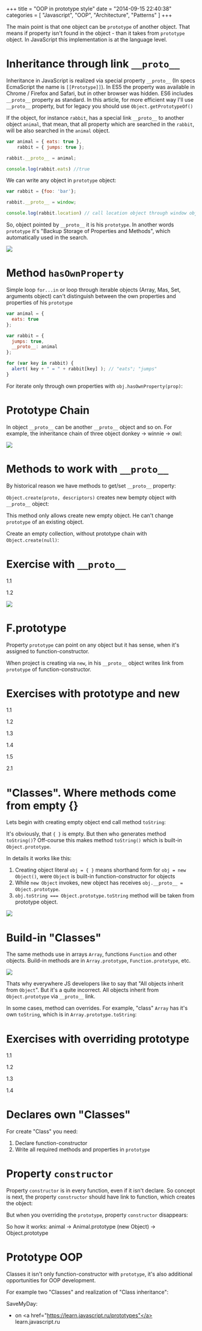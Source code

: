 +++
title = "OOP in prototype style"
date = "2014-09-15 22:40:38"
categories = [
    "Javascript",
    "OOP",
    "Architecture",
    "Patterns"
]
+++

The main point is that one object can be `prototype` of another object. That means if property isn't found in the object - than it takes from `prototype` object. In JavaScript this implementation is at the language level.

<!--more-->

#    Inheritance through link `__proto__`

Inheritance in JavaScript is realized via special property `__proto__` (In specs EcmaScript the name is `[[Prototype]]`). In ES5 the property was available in Chrome / Firefox and Safari, but in other browser was hidden. ES6 includes `__proto__` property as standard. In this article, for more efficient way I'll use `__proto__` property, but for legacy you should use `Object.getPrototypeOf()`

If the object, for instance `rabbit`, has a special link `__proto__` to another object `animal`, that mean, that all property which are searched in the `rabbit`, will be also searched in the `animal` object.

```js
var animal = { eats: true },
    rabbit = { jumps: true };

rabbit.__proto__ = animal;

console.log(rabbit.eats) //true
```

We can write any object in `prototype` object:

```js
var rabbit = {foo: 'bar'};

rabbit.__proto__ = window;

console.log(rabbit.location) // call location object through window object
```

So, object pointed by `__proto__` it is his `prototype`. In another words `prototype` it's "Backup Storage of Properties and Methods", which automatically used in the search.

![](images/posts/OOP-in-prototype-style/img1.png)

#    Method `hasOwnProperty`

Simple loop `for...in` or loop through iterable objects (Array, Mas, Set, arguments object) can't distinguish between the own properties and properties of his `prototype`

```js
var animal = {
  eats: true
};

var rabbit = {
  jumps: true,
  __proto__: animal
};

for (var key in rabbit) {
  alert( key + " = " + rabbit[key] ); // "eats"; "jumps"
}
```

For iterate only through own properties with `obj.hasOwnProperty(prop)`:

<script src="https://gist.github.com/qetr1ck-op/f69804da0f8a16a29f79.js"></script>

#    Prototype Chain

In object `__proto__` can be another `__proto__` object and so on. For example, the inheritance chain of three object donkey -> winnie -> owl:

<script src="https://gist.github.com/qetr1ck-op/d57b779a057e164bf1d2.js"></script>

![](images/posts/OOP-in-prototype-style/img2.png)

#    Methods to work with `__proto__`

By historical reason we have methods to get/set `__proto__` property:

<script src="https://gist.github.com/qetr1ck-op/54c9dbea765318e4a2c2.js"></script>

`Object.create(proto, descriptors)` creates new bempty object with `__proto__` object:

<script src="https://gist.github.com/qetr1ck-op/970d7c61bf7452fd8b5e.js"></script>

This method only allows create new empty object. He can't change `prototype` of an existing object.

Create an empty collection, without prototype chain with `Object.create(null)`:

<script src="https://gist.github.com/qetr1ck-op/99be3a7345429941c2eb.js"></script>

#    Exercise with `__proto__`

1.1
<script src="https://gist.github.com/qetr1ck-op/d20e3a520e4dc06a5f63.js"></script>

1.2
<script src="https://gist.github.com/qetr1ck-op/32ce09bfa0ca65d5346d.js"></script>

![](/img3.png)

#    F.prototype

Property `prototype` can point on any object but it has sense, when it's assigned to function-constructor.

When project is creating via `new`, in his `__proto__` object writes link from `prototype` of function-constructor.

<script src="https://gist.github.com/qetr1ck-op/c4ac921c558015b4a481.js"></script>

#    Exercises with prototype and new

1.1

<script src="https://gist.github.com/qetr1ck-op/079e4c21baa262ca5f44.js"></script>

1.2

<script src="https://gist.github.com/qetr1ck-op/340acc108182399dbd38.js"></script>

1.3

<script src="https://gist.github.com/qetr1ck-op/275f8d2485c73f3a365a.js"></script>

1.4

<script src="https://gist.github.com/qetr1ck-op/9b042fd1294bb8529477.js"></script>

1.5

<script src="https://gist.github.com/qetr1ck-op/36a799bfd94038ea3a88.js"></script>

2.1

<script src="https://gist.github.com/qetr1ck-op/aadce099bb5b8ddf7a02.js"></script>

<!--  -->

#    "Classes". Where methods come from empty {}

Lets begin with creating empty object end call method `toString`:

<script src="https://gist.github.com/qetr1ck-op/d0902bca8a134b7c101f.js"></script>

It's obviously, that `{ }` is empty. But then who generates method `toString()`? Off-course this makes method `toString()` which is built-in `Object.prototype`.

In details it works like this:

1.  Creating object literal `obj = { }` means shorthand form for `obj = new Object()`, were `Object` is built-in function-constructor for objects
2.  While `new Object` invokes, new object has receives `obj.__proto__ = Object.prototype`.
3.  `obj.toString === Object.prototype.toString` method will be taken from prototype object.

![](images/posts/OOP-in-prototype-style/img4.png)

#    Build-in "Classes"

The same methods use in arrays `Array`, functions `Function` and other objects. Build-in methods are in `Array.prototype`, `Function.prototype`, etc.

![](images/posts/OOP-in-prototype-style/img5.png)

Thats why everywhere JS developers like to say that "All objects inherit from `Object`". But it's a quite incorrect. All objects inherit from `Object.prototype` via `__proto__` link.

In some cases, method can overrides. For example, "class" `Array` has it's own `toString`, which is in `Array.prototype.toString`:

<script src="https://gist.github.com/qetr1ck-op/823a2dfdf760938c91fd.js"></script>

#    Exercises with overriding prototype

1.1

<script src="https://gist.github.com/qetr1ck-op/df77c34e3efec24039e6.js"></script>

1.2

<script src="https://gist.github.com/qetr1ck-op/188c0afa47da9b036b73.js"></script>

1.3

<script src="https://gist.github.com/qetr1ck-op/e733ebd38e35616ed565.js"></script>

1.4

<script src="https://gist.github.com/qetr1ck-op/a292315fd0ddd6477827.js"></script>

#    Declares own "Classes"

For create "Class" you need:

1.  Declare function-constructor
2.  Write all required methods and properties in `prototype`

<script src="https://gist.github.com/qetr1ck-op/fde34608e4532f82d166.js"></script>

#    Property `constructor`

Property `constructor` is in every function, even if it isn't declare. So concept is next, the property `constructor` should have link to function, which creates the object:

<script src="https://gist.github.com/qetr1ck-op/02ee2ee811e78b50274c.js"></script>

But when you overriding the `prototype`, property `constructor` disappears:

<script src="https://gist.github.com/qetr1ck-op/c43b5a7d1ec3afd701af.js"></script>

So how it works: animal -> Animal.prototype (new Object) -> Object.prototype

#    Prototype OOP

Classes it isn't only function-constructor with `prototype`, it's also additional opportunities for OOP development.

For example two "Classes" and realization of "Class inheritance":

<script src="https://gist.github.com/qetr1ck-op/4aed9017910b8e0d2c39.js"></script>

SaveMyDay:

*   on <a href="https://learn.javascript.ru/prototypes"</a> learn.javascript.ru